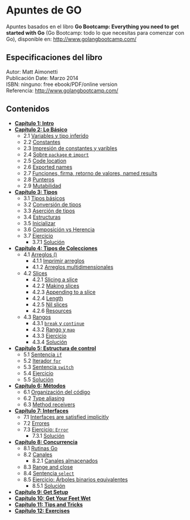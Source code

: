 # Apuntes de GO
Apuntes basados en el libro **Go Bootcamp: Everything you need to get started with Go** (Go Bootcamp: todo lo que necesitas para comenzar con Go), disponible en: http://www.golangbootcamp.com/

## Especificaciones del libro
Autor: Matt Aimonetti  
Publicación Date: Marzo 2014  
ISBN: ninguno: free ebook/PDF/online version  
Referencia: http://www.golangbootcamp.com/  

## **Contenidos**
- [**Capítulo 1: Intro**]()
- [**Capítulo 2: Lo Básico**]()  
  - 2.1 [Variables y tipo inferido]()
  - 2.2 [Constantes]()
  - 2.3 [Impresión de constantes y varibles]()
  - 2.4 [Sobre `package` e `import`]()
  - 2.5 [Code location]()
  - 2.6 [Exported names]()
  - 2.7 [Funciones, firma, retorno de valores, named results]()
  - 2.8 [Punteros]()
  - 2.9 [Mutabilidad]()
- [**Capítulo 3: Tipos**]()
  - 3.1 [Tipos básicos]()
  - 3.2 [Conversión de tipos]()
  - 3.3 [Aserción de tipos]()
  - 3.4 [Estructuras]()
  - 3.5 [Inicializar]()
  - 3.6 [Composición vs Herencia]()
  - 3.7 [Ejercicio]()
    - 3.7.1 [Solución]()
- [**Capítulo 4: Tipos de Colecciones**]()
  - 4.1 [Arreglos ()]()
    - 4.1.1 [Imprimir arreglos]()
    - 4.1.2 [Arreglos multidimensionales]()
  - 4.2 [Slices]()
    - 4.2.1 [Slicing a slice]()
    - 4.2.2 [Making slices]()
    - 4.2.3 [Appending to a slice]()
    - 4.2.4 [Length]()
    - 4.2.5 [Nil slices]()
    - 4.2.6 [Resources]()
  - 4.3 [Rangos]()  
    - 4.3.1 [`break` y `continue`]()
    - 4.3.2 [Rango y `map`]()
    - 4.3.3 [Ejercicio]()
    - 4.3.4 [Solución]()
- [**Capítulo 5: Estructura de control**]()
  - 5.1 [Sentencia `if`]()
  - 5.2 [Iterador `for`]()
  - 5.3 [Sentencia `switch`]()
  - 5.4 [Ejercicio]()
  - 5.5 [Solución]()
- [**Capítulo 6: Métodos**]()
  - 6.1 [Organización del código]()
  - 6.2 [Type aliasing]()
  - 6.3 [Method receivers]()
- [**Capítulo 7: Interfaces**]()
  - 7.1 [Interfaces are satisfied implicitly]()
  - 7.2 [Errores]()
  - 7.3 [Ejercicio: `Error`]()
    - 7.3.1 [Solución]()
- [**Capítulo 8: Concurrencia**]()
  - 8.1 [Rutinas Go]()
  - 8.2 [Canales]()
    - 8.2.1 [Canales almacenados]()
  - 8.3 [Range and close]()
  - 8.4 [Sentencia `select`]()
  - 8.5 [Ejercicio: Árboles binarios equivalentes]()
    - 8.5.1 [Solución]()
- [**Capítulo 9: Get Setup**]()
- [**Capítulo 10: Get Your Feet Wet**]()
- [**Capítulo 11: Tips and Tricks**]()
- [**Capítulo 12: Exercises**]()


